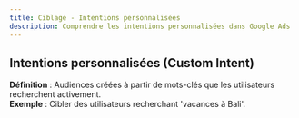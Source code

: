 ```yaml
---
title: Ciblage - Intentions personnalisées
description: Comprendre les intentions personnalisées dans Google Ads
---
```


## Intentions personnalisées (Custom Intent)
**Définition** : Audiences créées à partir de mots-clés que les utilisateurs recherchent activement.  
**Exemple** : Cibler des utilisateurs recherchant 'vacances à Bali'.